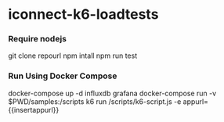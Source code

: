 # iconnect-k6-loadtests

### Require nodejs
git clone repourl
npm intall
npm run test


### Run Using Docker Compose
docker-compose up -d influxdb grafana
docker-compose run -v $PWD/samples:/scripts k6 run /scripts/k6-script.js -e appurl={{insertappurl}}
